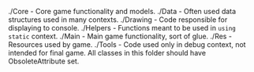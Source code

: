 ./Core - Core game functionality and models.
./Data - Often used data structures used in many contexts.
./Drawing - Code responsible for displaying to console.
./Helpers - Functions meant to be used in `using static` context.
./Main - Main game functionality, sort of glue.
./Res - Resources used by game.
./Tools - Code used only in debug context, not intended for final game. All classes in this folder should have ObsoleteAttribute set.